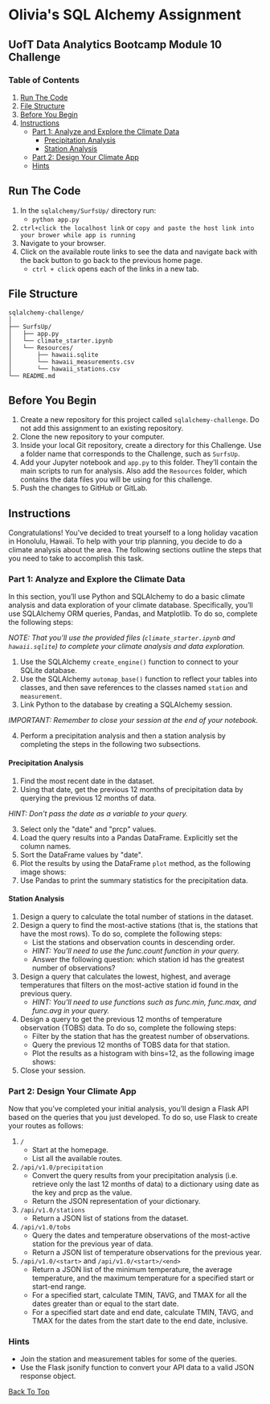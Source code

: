 # Olivia's SQL Alchemy Assignment
## UofT Data Analytics Bootcamp Module 10 Challenge

### Table of Contents
1. [Run The Code](#run-the-code)
2. [File Structure](#file-structure)
3. [Before You Begin](#before-you-begin)
4. [Instructions](#instructions)
    - [Part 1: Analyze and Explore the Climate Data](#part-1-analyze-and-explore-the-climate-data)
        - [Precipitation Analysis](#precipitation-analysis)
        - [Station Analysis](#station-analysis)
    - [Part 2: Design Your Climate App](#part-2-design-your-climate-app)
    - [Hints](#hints)

## Run The Code
1. In the `sqlalchemy/SurfsUp/` directory run:
    - `python app.py`
2. `ctrl+click the localhost link` or `copy and paste the host link into your brower while app is running`
3. Navigate to your browser.
4. Click on the available route links to see the data and navigate back with the back button to go back to the previous home page.
    - `ctrl + click` opens each of the links in a new tab.

## File Structure
```
sqlalchemy-challenge/
│
├── SurfsUp/
│   ├── app.py
│   └── climate_starter.ipynb
│   └── Resources/
│       ├── hawaii.sqlite
│       └── hawaii_measurements.csv
│       └── hawaii_stations.csv
└── README.md
```

## Before You Begin
1. Create a new repository for this project called `sqlalchemy-challenge`. Do not add this assignment to an existing repository.
2. Clone the new repository to your computer.
3. Inside your local Git repository, create a directory for this Challenge. Use a folder name that corresponds to the Challenge, such as `SurfsUp`.
4. Add your Jupyter notebook and `app.py` to this folder. They’ll contain the main scripts to run for analysis. Also add the `Resources` folder, which contains the data files you will be using for this challenge.
5. Push the changes to GitHub or GitLab.

## Instructions
Congratulations! You've decided to treat yourself to a long holiday vacation in Honolulu, Hawaii. To help with your trip planning, you decide to do a climate analysis about the area. The following sections outline the steps that you need to take to accomplish this task.

### Part 1: Analyze and Explore the Climate Data
In this section, you’ll use Python and SQLAlchemy to do a basic climate analysis and data exploration of your climate database. Specifically, you’ll use SQLAlchemy ORM queries, Pandas, and Matplotlib. To do so, complete the following steps:

*NOTE: That you’ll use the provided files (`climate_starter.ipynb` and `hawaii.sqlite`) to complete your climate analysis and data exploration.*

1. Use the SQLAlchemy `create_engine()` function to connect to your SQLite database.
2. Use the SQLAlchemy `automap_base()` function to reflect your tables into classes, and then save references to the classes named `station` and `measurement`.
3. Link Python to the database by creating a SQLAlchemy session.

*IMPORTANT: Remember to close your session at the end of your notebook.*

4. Perform a precipitation analysis and then a station analysis by completing the steps in the following two subsections.

#### Precipitation Analysis
1. Find the most recent date in the dataset.
2. Using that date, get the previous 12 months of precipitation data by querying the previous 12 months of data.

*HINT: Don’t pass the date as a variable to your query.*

3. Select only the "date" and "prcp" values.
4. Load the query results into a Pandas DataFrame. Explicitly set the column names.
5. Sort the DataFrame values by "date".
6. Plot the results by using the DataFrame `plot` method, as the following image shows:
7. Use Pandas to print the summary statistics for the precipitation data.

#### Station Analysis
1. Design a query to calculate the total number of stations in the dataset.
2. Design a query to find the most-active stations (that is, the stations that have the most rows). To do so, complete the following steps:
    - List the stations and observation counts in descending order.
    - *HINT: You’ll need to use the func.count function in your query.*
    - Answer the following question: which station id has the greatest number of observations?
3. Design a query that calculates the lowest, highest, and average temperatures that filters on the most-active station id found in the previous query.
    - *HINT: You’ll need to use functions such as func.min, func.max, and func.avg in your query.*
4. Design a query to get the previous 12 months of temperature observation (TOBS) data. To do so, complete the following steps:
    - Filter by the station that has the greatest number of observations.
    - Query the previous 12 months of TOBS data for that station.
    - Plot the results as a histogram with bins=12, as the following image shows:
5. Close your session.

### Part 2: Design Your Climate App
Now that you’ve completed your initial analysis, you’ll design a Flask API based on the queries that you just developed. To do so, use Flask to create your routes as follows:
1. `/`
    - Start at the homepage.
    - List all the available routes.
2. `/api/v1.0/precipitation`
    - Convert the query results from your precipitation analysis (i.e. retrieve only the last 12 months of data) to a dictionary using date as the key and prcp as the value.
    - Return the JSON representation of your dictionary.
3. `/api/v1.0/stations`
    - Return a JSON list of stations from the dataset.
4. `/api/v1.0/tobs`
    - Query the dates and temperature observations of the most-active station for the previous year of data.
    - Return a JSON list of temperature observations for the previous year.
5. `/api/v1.0/<start>` and `/api/v1.0/<start>/<end>`
    - Return a JSON list of the minimum temperature, the average temperature, and the maximum temperature for a specified start or start-end range.
    - For a specified start, calculate TMIN, TAVG, and TMAX for all the dates greater than or equal to the start date.
    - For a specified start date and end date, calculate TMIN, TAVG, and TMAX for the dates from the start date to the end date, inclusive.

### Hints
- Join the station and measurement tables for some of the queries.
- Use the Flask jsonify function to convert your API data to a valid JSON response object.

[Back To Top](#olivias-sql-alchemy-assignment)
